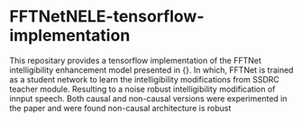 # FFTNetNELE-tensorflow-implementation
This repositary provides a tensorflow implementation of the FFTNet intelligibility enhancement model presented in {}. In which, FFTNet is trained as a student network to learn the intelligibility modifications from SSDRC teacher module. Resulting to a noise robust intelligibility modification of innput speech.
Both causal and non-causal versions were experimented in the paper and were found non-causal architecture is robust

